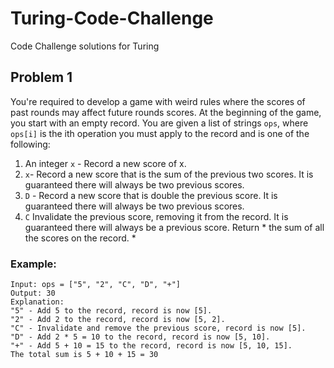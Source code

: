 # Turing-Code-Challenge
Code Challenge solutions for Turing
## Problem 1
You're required to develop a game with weird rules where the scores of past rounds may affect future rounds scores. At the beginning of the game, you start with an empty record. You are given a list of strings ```ops```, where ```ops[i]``` is the ith operation you must apply to the record and is one of the following:
1. An integer ```x``` - Record a new score of x.
2. ```x```- Record a new score that is the sum of the previous two scores. It is guaranteed there will always be two previous scores.
3. ```D``` - Record a new score that is double the previous score. It is guaranteed there will always be two previous scores.
4. ```C``` Invalidate the previous score, removing it from the record. It is guaranteed there will always be a previous score.
Return * the sum of all the scores on the record. *

### Example:
```
Input: ops = ["5", "2", "C", "D", "+"]
Output: 30
Explanation:
"5" - Add 5 to the record, record is now [5].
"2" - Add 2 to the record, record is now [5, 2].
"C" - Invalidate and remove the previous score, record is now [5].
"D" - Add 2 * 5 = 10 to the record, record is now [5, 10].
"+" - Add 5 + 10 = 15 to the record, record is now [5, 10, 15].
The total sum is 5 + 10 + 15 = 30
```
